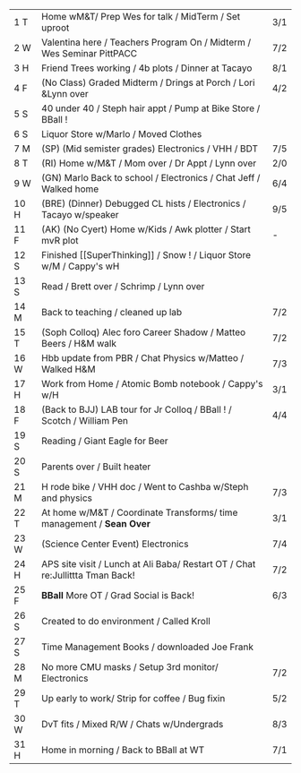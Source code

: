 |      |                                                                               |     |
| ---- | ----------------------------------------------------------------------------- | --- |
| 1  T | Home wM&T/ Prep Wes for talk / MidTerm / Set uproot                           | 3/1 |
| 2  W | Valentina here  / Teachers Program On / Midterm / Wes Seminar PittPACC        | 7/2 |
| 3  H | Friend Trees working / 4b plots / Dinner at Tacayo                            | 8/1 |
| 4  F | (No Class) Graded Midterm / Drings at Porch / Lori &Lynn over                 | 4/2 |
| 5  S | 40 under 40 / Steph hair appt / Pump at Bike Store / BBall !                  |     |
| 6  S | Liquor Store w/Marlo / Moved Clothes                                          |     |
| 7  M | (SP) (Mid semister grades) Electronics / VHH / BDT                            | 7/5 |
| 8  T | (RI) Home w/M&T / Mom over / Dr Appt / Lynn over                              | 2/0 |
| 9  W | (GN) Marlo Back to school / Electronics / Chat Jeff / Walked home             | 6/4 |
| 10 H | (BRE) (Dinner) Debugged CL hists / Electronics / Tacayo w/speaker             | 9/5 |
| 11 F | (AK) (No Cyert) Home w/Kids / Awk plotter / Start mvR plot                    | -   |
| 12 S | Finished [[SuperThinking]] / Snow ! / Liquor Store w/M / Cappy's wH           |     |
| 13 S | Read / Brett over / Schrimp / Lynn over                                       |     |
| 14 M | Back to teaching / cleaned up lab                                             | 7/2 |
| 15 T | (Soph Colloq) Alec foro Career Shadow / Matteo Beers / H&M walk               | 7/2 |
| 16 W | Hbb update from PBR / Chat Physics w/Matteo / Walked H&M                      | 7/3 |
| 17 H | Work from Home / Atomic Bomb notebook / Cappy's w/H                           | 3/1 |
| 18 F | (Back to BJJ) LAB tour for Jr Colloq / BBall ! / Scotch / William Pen         | 4/4 |
| 19 S | Reading / Giant Eagle for Beer                                                |     |
| 20 S | Parents over / Built heater                                                   |     |
| 21 M | H rode bike / VHH doc / Went to Cashba w/Steph and physics                    | 7/3 |
| 22 T | At home w/M&T / Coordinate Transforms/ time management / **Sean Over**        | 3/1 |
| 23 W | (Science Center Event) Electronics                                            | 7/4 |
| 24 H | APS site visit / Lunch at Ali Baba/ Restart OT / Chat re:Jullittta Tman Back! | 7/2 |
| 25 F | **BBall** More OT / Grad Social is Back!                                      | 6/3 |
| 26 S | Created to do environment / Called Kroll                                      |     |
| 27 S | Time Management Books / downloaded Joe Frank                                  |     |
| 28 M | No more CMU masks / Setup 3rd monitor/ Electronics                            | 7/2 |
| 29 T | Up early to work/ Strip for coffee / Bug fixin                                | 5/2 |
| 30 W | DvT fits / Mixed R/W / Chats w/Undergrads                                     | 8/3 |
| 31 H | Home in morning / Back to BBall at WT                                         | 7/1 |
